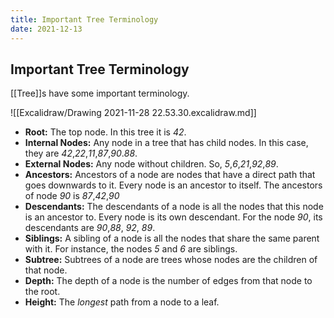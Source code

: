 ```yaml
---
title: Important Tree Terminology
date: 2021-12-13
---
```

## Important Tree Terminology
[[Tree]]s have some important terminology.

![[Excalidraw/Drawing 2021-11-28 22.53.30.excalidraw.md]]
* **Root:** The top node. In this tree it is *42*.
* **Internal Nodes:** Any node in a tree that has child nodes. In this case, they are *42*,*22*,*11*,*87*,*90*.*88*.
* **External Nodes:** Any node without children. So, *5*,*6*,*21*,*92*,*89*.
* **Ancestors:** Ancestors of a node are nodes that have a direct path that goes downwards to it. Every node is an ancestor to itself. The ancestors of node *90* is *87*,*42*,*90*
* **Descendants:** The descendants of a node is all the nodes that this node is an ancestor to. Every node is its own descendant. For the node *90*, its descendants are *90*,*88*, *92*, *89*.
* **Siblings:** A sibling of a node is all the nodes that share the same parent with it. For instance, the nodes *5* and *6* are siblings.
* **Subtree:** Subtrees of a node are trees whose nodes are the children of that node.
* **Depth:** The depth of a node is the number of edges from that node to the root.
* **Height:**  The *longest* path from a node to a leaf.